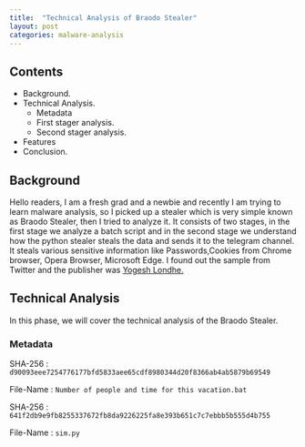 ```yaml
---
title:  "Technical Analysis of Braodo Stealer"
layout: post
categories: malware-analysis
---
```


## Contents

- Background.
- Technical Analysis.
    - Metadata
    - First stager analysis.
    - Second stager analysis.
- Features
- Conclusion.



## Background

Hello readers, I am a fresh grad  and a newbie and recently I am trying to learn malware analysis, so I picked up a stealer which is very simple known as Braodo Stealer, then I tried to analyze it. It consists of two stages, in the first stage we analyze a batch script  and in the second stage we understand how the python stealer steals the data and sends it to the telegram channel. It steals various  sensitive information like Passwords,Cookies  from Chrome browser, Opera Browser, Microsoft Edge. I found out the sample from Twitter and the publisher was [Yogesh Londhe.](https://x.com/suyog41/status/1815663636913779127?s=48)  

## Technical Analysis

In this phase, we will cover the technical analysis of the Braodo Stealer.


### Metadata

SHA-256 : `d90093eee7254776177bfd5833aee65cdf8980344d20f8366ab4ab5879b69549`

File-Name : `Number of people and time for this vacation.bat`

SHA-256 : `641f2db9e9fb8255337672fb8da9226225fa8e393b651c7c7ebbb5b555d4b755`

File-Name : `sim.py`



